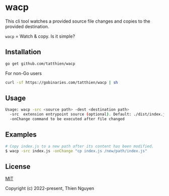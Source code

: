 # wacp

This cli tool watches a provided source file changes and copies to the provided destination.

`wacp` = Watch & copy. Is it simple?

## Installation

```bash
go get github.com/tatthien/wacp
```

For non-Go users

```bash
curl -sf https://gobinaries.com/tatthien/wacp | sh
```

## Usage

```bash
Usage: wacp -src <source path> -dest <destination path>
  -src  extension entrypoint source (optional). Default: ./dist/index.js
  -onChange command to be executed after file changed
```

## Examples

```bash
# Copy index.js to a new path after its content has been modified.
$ wacp -src index.js -onChange "cp index.js /new/path/index.js"
```

## License

[MIT](https://opensource.org/licenses/MIT)

Copyright (c) 2022-present, Thien Nguyen
